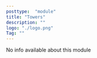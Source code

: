 ```yaml
---
posttype:  "module"  
title: "Towers"
description: ""
logo: "./logo.png"
Tag: ""
---
```

No info available about this module
